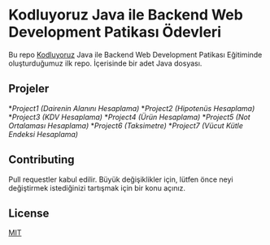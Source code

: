 # Kodluyoruz Java ile Backend Web Development Patikası Ödevleri



Bu repo [Kodluyoruz](https://www.kodluyoruz.org) Java ile Backend Web Development Patikası Eğitiminde oluşturduğumuz ilk repo. İçerisinde bir adet Java dosyası.


## Projeler

*_Project1 (Dairenin Alanını Hesaplama)_
*_Project2 (Hipotenüs Hesaplama)_
*_Project3 (KDV Hesaplama)_
*_Project4 (Ürün Hesaplama)_
*_Project5 (Not Ortalaması Hesaplama)_
*_Project6 (Taksimetre)_
*_Project7 (Vücut Kütle Endeksi Hesaplama)_



## Contributing
Pull requestler kabul edilir. Büyük değişiklikler için, lütfen önce neyi değiştirmek istediğinizi tartışmak için bir konu açınız.


## License
[MIT](https://choosealicense.com/licenses/mit/)
